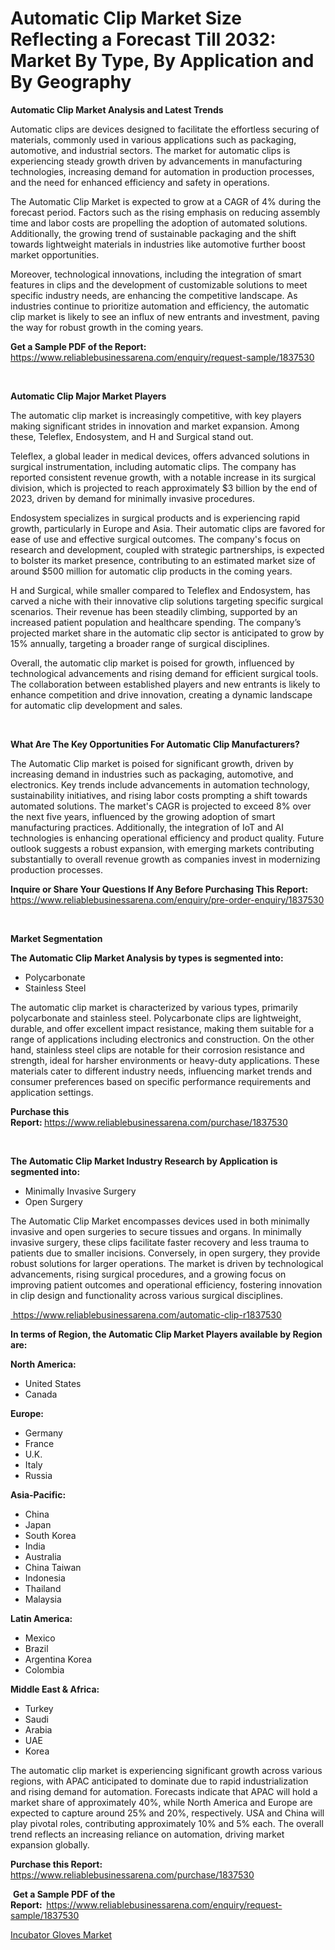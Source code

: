 <p><h1>Automatic Clip Market Size Reflecting a Forecast Till 2032: Market By Type, By Application and By Geography</h1></p><p><strong>Automatic Clip Market Analysis and Latest Trends</strong></p>
<p><p>Automatic clips are devices designed to facilitate the effortless securing of materials, commonly used in various applications such as packaging, automotive, and industrial sectors. The market for automatic clips is experiencing steady growth driven by advancements in manufacturing technologies, increasing demand for automation in production processes, and the need for enhanced efficiency and safety in operations.</p><p>The Automatic Clip Market is expected to grow at a CAGR of 4% during the forecast period. Factors such as the rising emphasis on reducing assembly time and labor costs are propelling the adoption of automated solutions. Additionally, the growing trend of sustainable packaging and the shift towards lightweight materials in industries like automotive further boost market opportunities. </p><p>Moreover, technological innovations, including the integration of smart features in clips and the development of customizable solutions to meet specific industry needs, are enhancing the competitive landscape. As industries continue to prioritize automation and efficiency, the automatic clip market is likely to see an influx of new entrants and investment, paving the way for robust growth in the coming years.</p></p>
<p><strong>Get a Sample PDF of the Report:&nbsp;</strong> <a href="https://www.reliablebusinessarena.com/enquiry/request-sample/1837530?utm_campaign=2805&utm_medium=2&utm_source=Github&utm_content=ia&utm_term=03032025&utm_id=automatic-clip">https://www.reliablebusinessarena.com/enquiry/request-sample/1837530</a></p>
<p>&nbsp;</p>
<p><strong>Automatic Clip Major Market Players</strong></p>
<p><p>The automatic clip market is increasingly competitive, with key players making significant strides in innovation and market expansion. Among these, Teleflex, Endosystem, and H and Surgical stand out.</p><p>Teleflex, a global leader in medical devices, offers advanced solutions in surgical instrumentation, including automatic clips. The company has reported consistent revenue growth, with a notable increase in its surgical division, which is projected to reach approximately $3 billion by the end of 2023, driven by demand for minimally invasive procedures.</p><p>Endosystem specializes in surgical products and is experiencing rapid growth, particularly in Europe and Asia. Their automatic clips are favored for ease of use and effective surgical outcomes. The company's focus on research and development, coupled with strategic partnerships, is expected to bolster its market presence, contributing to an estimated market size of around $500 million for automatic clip products in the coming years.</p><p>H and Surgical, while smaller compared to Teleflex and Endosystem, has carved a niche with their innovative clip solutions targeting specific surgical scenarios. Their revenue has been steadily climbing, supported by an increased patient population and healthcare spending. The company’s projected market share in the automatic clip sector is anticipated to grow by 15% annually, targeting a broader range of surgical disciplines.</p><p>Overall, the automatic clip market is poised for growth, influenced by technological advancements and rising demand for efficient surgical tools. The collaboration between established players and new entrants is likely to enhance competition and drive innovation, creating a dynamic landscape for automatic clip development and sales.</p></p>
<p>&nbsp;</p>
<p><strong>What Are The Key Opportunities For Automatic Clip Manufacturers?</strong></p>
<p><p>The Automatic Clip market is poised for significant growth, driven by increasing demand in industries such as packaging, automotive, and electronics. Key trends include advancements in automation technology, sustainability initiatives, and rising labor costs prompting a shift towards automated solutions. The market's CAGR is projected to exceed 8% over the next five years, influenced by the growing adoption of smart manufacturing practices. Additionally, the integration of IoT and AI technologies is enhancing operational efficiency and product quality. Future outlook suggests a robust expansion, with emerging markets contributing substantially to overall revenue growth as companies invest in modernizing production processes.</p></p>
<p><strong>Inquire or Share Your Questions If Any Before Purchasing This Report:</strong> <a href="https://www.reliablebusinessarena.com/enquiry/pre-order-enquiry/1837530?utm_campaign=2805&utm_medium=2&utm_source=Github&utm_content=ia&utm_term=03032025&utm_id=automatic-clip">https://www.reliablebusinessarena.com/enquiry/pre-order-enquiry/1837530</a></p>
<p>&nbsp;</p>
<p><strong>Market Segmentation</strong></p>
<p><strong>The Automatic Clip Market Analysis by types is segmented into:</strong></p>
<p><ul><li>Polycarbonate</li><li>Stainless Steel</li></ul></p>
<p><p>The automatic clip market is characterized by various types, primarily polycarbonate and stainless steel. Polycarbonate clips are lightweight, durable, and offer excellent impact resistance, making them suitable for a range of applications including electronics and construction. On the other hand, stainless steel clips are notable for their corrosion resistance and strength, ideal for harsher environments or heavy-duty applications. These materials cater to different industry needs, influencing market trends and consumer preferences based on specific performance requirements and application settings.</p></p>
<p><strong>Purchase this Report:&nbsp;</strong><a href="https://www.reliablebusinessarena.com/purchase/1837530?utm_campaign=2805&utm_medium=2&utm_source=Github&utm_content=ia&utm_term=03032025&utm_id=automatic-clip">https://www.reliablebusinessarena.com/purchase/1837530</a></p>
<p>&nbsp;</p>
<p><strong>The Automatic Clip Market Industry Research by Application is segmented into:</strong></p>
<p><ul><li>Minimally Invasive Surgery</li><li>Open Surgery</li></ul></p>
<p><p>The Automatic Clip Market encompasses devices used in both minimally invasive and open surgeries to secure tissues and organs. In minimally invasive surgery, these clips facilitate faster recovery and less trauma to patients due to smaller incisions. Conversely, in open surgery, they provide robust solutions for larger operations. The market is driven by technological advancements, rising surgical procedures, and a growing focus on improving patient outcomes and operational efficiency, fostering innovation in clip design and functionality across various surgical disciplines.</p></p>
<p><a href="https://www.reliablebusinessarena.com/automatic-clip-r1837530?utm_campaign=2805&utm_medium=2&utm_source=Github&utm_content=ia&utm_term=03032025&utm_id=automatic-clip">&nbsp;https://www.reliablebusinessarena.com/automatic-clip-r1837530</a></p>
<p><strong>In terms of Region, the Automatic Clip Market Players available by Region are:</strong></p>
<p>
    <p> <strong> North America: </strong>
        <ul>
            <li>United States</li>
            <li>Canada</li>
        </ul>
        </p> 
    <p> <strong> Europe: </strong>
        <ul>
            <li>Germany</li>
            <li>France</li>
            <li>U.K.</li>
            <li>Italy</li>
            <li>Russia</li>
        </ul>
        </p> 
    <p> <strong> Asia-Pacific: </strong>
        <ul>
            <li>China</li>
            <li>Japan</li>
            <li>South Korea</li>
            <li>India</li>
            <li>Australia</li>
            <li>China Taiwan</li>
            <li>Indonesia</li>
            <li>Thailand</li>
            <li>Malaysia</li>
        </ul>
        </p> 
    <p> <strong> Latin America: </strong>
        <ul>
            <li>Mexico</li>
            <li>Brazil</li>
            <li>Argentina Korea</li>
            <li>Colombia</li>
        </ul>
        </p> 
    <p> <strong> Middle East & Africa: </strong>
        <ul>
            <li>Turkey</li>
            <li>Saudi</li>
            <li>Arabia</li>
            <li>UAE</li>
            <li>Korea</li>
        </ul>
    </p>
    </p>
<p><p>The automatic clip market is experiencing significant growth across various regions, with APAC anticipated to dominate due to rapid industrialization and rising demand for automation. Forecasts indicate that APAC will hold a market share of approximately 40%, while North America and Europe are expected to capture around 25% and 20%, respectively. USA and China will play pivotal roles, contributing approximately 10% and 5% each. The overall trend reflects an increasing reliance on automation, driving market expansion globally.</p></p>
<p><strong>Purchase this Report: </strong><a href="https://www.reliablebusinessarena.com/purchase/1837530?utm_campaign=2805&utm_medium=2&utm_source=Github&utm_content=ia&utm_term=03032025&utm_id=automatic-clip">https://www.reliablebusinessarena.com/purchase/1837530</a></p>
<p>&nbsp;<strong>Get a Sample PDF of the Report:&nbsp;&nbsp;</strong><a href="https://www.reliablebusinessarena.com/enquiry/request-sample/1837530?utm_campaign=2805&utm_medium=2&utm_source=Github&utm_content=ia&utm_term=03032025&utm_id=automatic-clip">https://www.reliablebusinessarena.com/enquiry/request-sample/1837530</a></p>
<p><strong></strong></p>
<p><p><a href="https://github.com/leijavaagexo/Market-Research-Report-List-1/blob/main/incubator-gloves-market.md?utm_campaign=2805&utm_medium=2&utm_source=Github&utm_content=ia&utm_term=03032025&utm_id=automatic-clip">Incubator Gloves Market</a></p></p>